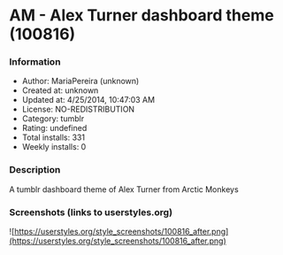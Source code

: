 # AM - Alex Turner dashboard theme (100816)

### Information
- Author: MariaPereira (unknown)
- Created at: unknown
- Updated at: 4/25/2014, 10:47:03 AM
- License: NO-REDISTRIBUTION
- Category: tumblr
- Rating: undefined
- Total installs: 331
- Weekly installs: 0


### Description
A tumblr dashboard theme of Alex Turner from Arctic Monkeys


### Screenshots (links to userstyles.org)
![https://userstyles.org/style_screenshots/100816_after.png](https://userstyles.org/style_screenshots/100816_after.png)


